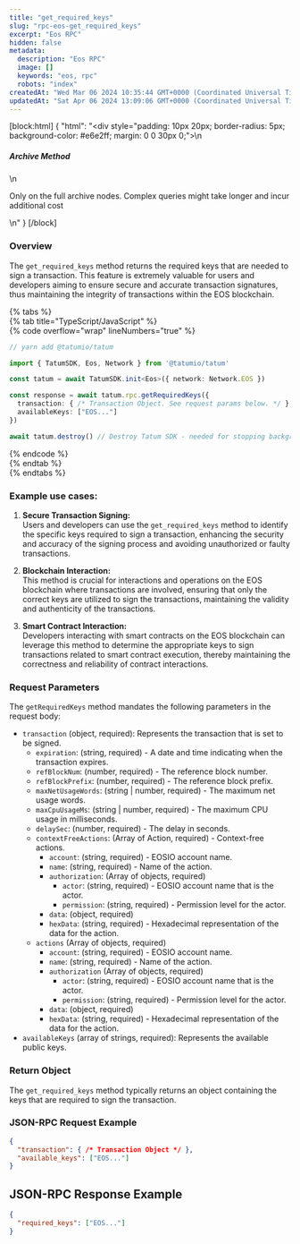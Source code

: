 ```yaml
---
title: "get_required_keys"
slug: "rpc-eos-get_required_keys"
excerpt: "Eos RPC"
hidden: false
metadata: 
  description: "Eos RPC"
  image: []
  keywords: "eos, rpc"
  robots: "index"
createdAt: "Wed Mar 06 2024 10:35:44 GMT+0000 (Coordinated Universal Time)"
updatedAt: "Sat Apr 06 2024 13:09:06 GMT+0000 (Coordinated Universal Time)"
---
```

[block:html]
{
  "html": "<div style=\"padding: 10px 20px; border-radius: 5px; background-color: #e6e2ff; margin: 0 0 30px 0;\">\n  <h5>Archive Method</h5>\n  <p>Only on the full archive nodes. Complex queries might take longer and incur additional cost</p>\n</div>"
}
[/block]


### Overview

The `get_required_keys` method returns the required keys that are needed to sign a transaction. This feature is extremely valuable for users and developers aiming to ensure secure and accurate transaction signatures, thus maintaining the integrity of transactions within the EOS blockchain.

{% tabs %}  
{% tab title="TypeScript/JavaScript" %}  
{% code overflow="wrap" lineNumbers="true" %}

```typescript
// yarn add @tatumio/tatum

import { TatumSDK, Eos, Network } from '@tatumio/tatum'

const tatum = await TatumSDK.init<Eos>({ network: Network.EOS })

const response = await tatum.rpc.getRequiredKeys({
  transaction: { /* Transaction Object. See request params below. */ },
  availableKeys: ["EOS..."]
})

await tatum.destroy() // Destroy Tatum SDK - needed for stopping background jobs
```

{% endcode %}  
{% endtab %}  
{% endtabs %}

### Example use cases:

1. **Secure Transaction Signing:**  
   Users and developers can use the `get_required_keys` method to identify the specific keys required to sign a transaction, enhancing the security and accuracy of the signing process and avoiding unauthorized or faulty transactions.

2. **Blockchain Interaction:**  
   This method is crucial for interactions and operations on the EOS blockchain where transactions are involved, ensuring that only the correct keys are utilized to sign the transactions, maintaining the validity and authenticity of the transactions.

3. **Smart Contract Interaction:**  
   Developers interacting with smart contracts on the EOS blockchain can leverage this method to determine the appropriate keys to sign transactions related to smart contract execution, thereby maintaining the correctness and reliability of contract interactions.

### Request Parameters

The `getRequiredKeys` method mandates the following parameters in the request body:

- `transaction` (object, required): Represents the transaction that is set to be signed. 
  - `expiration`: (string, required) - A date and time indicating when the transaction expires.
  - `refBlockNum`: (number, required) - The reference block number.
  - `refBlockPrefix`: (number, required) - The reference block prefix.
  - `maxNetUsageWords`: (string | number, required) - The maximum net usage words.
  - `maxCpuUsageMs`: (string | number, required) - The maximum CPU usage in milliseconds.
  - `delaySec`: (number, required) - The delay in seconds.
  - `contextFreeActions`: (Array of Action, required) - Context-free actions.
    - `account`: (string, required) - EOSIO account name.
    - `name`: (string, required) - Name of the action.
    - `authorization`: (Array of objects, required)
      - `actor`: (string, required) - EOSIO account name that is the actor.
      - `permission`: (string, required) - Permission level for the actor.
    - `data`: (object, required)
    - `hexData`: (string, required) - Hexadecimal representation of the data for the action.
  - `actions` (Array of objects, required)
    - `account`: (string, required) - EOSIO account name.
    - `name`: (string, required) - Name of the action.
    - `authorization` (Array of objects, required)
      - `actor`: (string, required) - EOSIO account name that is the actor.
      - `permission`: (string, required) - Permission level for the actor.
    - `data`: (object, required)
    - `hexData`: (string, required) - Hexadecimal representation of the data for the action.
- `availableKeys` (array of strings, required): Represents the available public keys.

### Return Object

The `get_required_keys` method typically returns an object containing the keys that are required to sign the transaction.

### JSON-RPC Request Example

```json
{
  "transaction": { /* Transaction Object */ },
  "available_keys": ["EOS..."]
}
```

## JSON-RPC Response Example

```json
{
  "required_keys": ["EOS..."]
}
```
